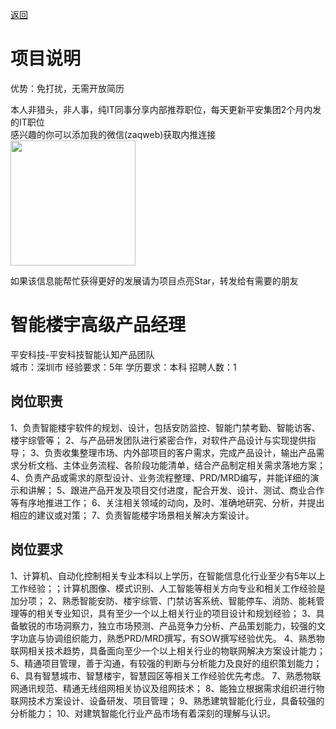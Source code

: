 [返回](../../)

# 项目说明

优势：免打扰，无需开放简历

本人非猎头，非人事，纯IT同事分享内部推荐职位，每天更新平安集团2个月内发的IT职位  
感兴趣的你可以添加我的微信(zaqweb)获取内推连接  
<img src="https://github.com/zaqweb/PA-IT-JOBS/blob/master/WechatICode.jpeg"  height="200" width="200">

如果该信息能帮忙获得更好的发展请为项目点亮Star，转发给有需要的朋友

# 智能楼宇高级产品经理
平安科技-平安科技智能认知产品团队  
城市：深圳市 经验要求：5年 学历要求：本科  招聘人数：1

## 岗位职责
1、负责智能楼宇软件的规划、设计，包括安防监控、智能门禁考勤、智能访客、楼宇综管等；
2、与产品研发团队进行紧密合作，对软件产品设计与实现提供指导；
3、负责收集整理市场、内外部项目的客户需求，完成产品设计，输出产品需求分析文档、主体业务流程、各阶段功能清单，结合产品制定相关需求落地方案；
4、负责产品或需求的原型设计、业务流程整理、PRD/MRD编写，并能详细的演示和讲解；
5、跟进产品开发及项目交付进度，配合开发、设计、测试、商业合作等有序地推进工作；
6、关注相关领域的动向，及时、准确地研究、分析，并提出相应的建议或对策；
7、负责智能楼宇场景相关解决方案设计。

## 岗位要求
1、计算机、自动化控制相关专业本科以上学历，在智能信息化行业至少有5年以上工作经验；；计算机图像、模式识别、人工智能等相关方向专业和相关工作经验是加分项；
2、熟悉智能安防、楼宇综管、门禁访客系统、智能停车、消防、能耗管理等的相关专业知识，具有至少一个以上相关行业的项目设计和规划经验；
3、具备敏锐的市场洞察力，独立市场预测、产品竞争力分析、产品策划能力，较强的文字功底与协调组织能力，熟悉PRD/MRD撰写，有SOW撰写经验优先。
4、熟悉物联网相关技术趋势，具备面向至少一个以上相关行业的物联网解决方案设计能力；
5、精通项目管理，善于沟通，有较强的判断与分析能力及良好的组织策划能力；
6、具有智慧城市、智慧楼宇，智慧园区等相关工作经验优先考虑。
7、熟悉物联网通讯规范、精通无线组网相关协议及组网技术；
8、能独立根据需求组织进行物联网技术方案设计、设备研发、项目管理；
9、熟悉建筑智能化行业，具备较强的分析能力；
10、对建筑智能化行业产品市场有着深刻的理解与认识。




